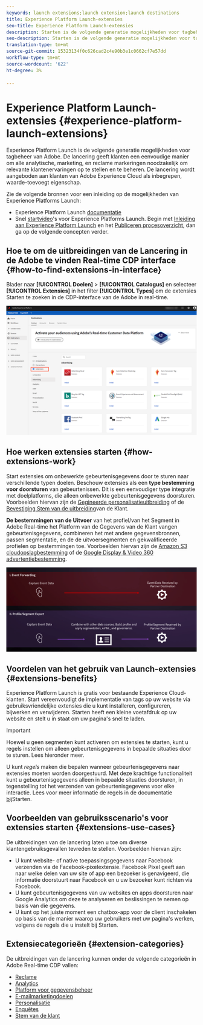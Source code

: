 ```yaml
---
keywords: launch extensions;launch extension;launch destinations
title: Experience Platform Launch-extensies
seo-title: Experience Platform Launch-extensies
description: Starten is de volgende generatie mogelijkheden voor tagbeheer van Adobe. De lancering geeft klanten een eenvoudige manier om alle analytische, marketing, en reclame markeringen noodzakelijk om relevante klantenervaringen op te stellen en te beheren.
seo-description: Starten is de volgende generatie mogelijkheden voor tagbeheer van Adobe. De lancering geeft klanten een eenvoudige manier om alle analytische, marketing, en reclame markeringen noodzakelijk om relevante klantenervaringen op te stellen en te beheren.
translation-type: tm+mt
source-git-commit: 15323134f0c626cad2c4e90b3e1c0662cf7e57dd
workflow-type: tm+mt
source-wordcount: '622'
ht-degree: 3%

---
```



# Experience Platform Launch-extensies {#experience-platform-launch-extensions}

Experience Platform Launch is de volgende generatie mogelijkheden voor tagbeheer van Adobe. De lancering geeft klanten een eenvoudige manier om alle analytische, marketing, en reclame markeringen noodzakelijk om relevante klantenervaringen op te stellen en te beheren. De lancering wordt aangeboden aan klanten van Adobe Experience Cloud als inbegrepen, waarde-toevoegt eigenschap.

Zie de volgende bronnen voor een inleiding op de mogelijkheden van Experience Platforms Launch:
* Experience Platform Launch [documentatie](https://docs.adobe.com/content/help/en/launch/using/overview.html)
* Snel [startvideo](https://docs.adobe.com/content/help/en/launch/using/intro/get-started/videos.html)&#39;s voor Experience Platforms Launch. Begin met [Inleiding aan Experience Platform Launch](https://www.youtube.com/embed/rwqqkG1SERU) en het [Publiceren procesoverzicht](https://helpx.adobe.com/analytics/how-to/adobe-launch-publishing-process.html), dan ga op de volgende concepten verder.

## Hoe te om de uitbreidingen van de Lancering in de Adobe te vinden Real-time CDP interface {#how-to-find-extensions-in-interface}

Blader naar **[!UICONTROL Doelen]** > **[!UICONTROL Catalogus]** en selecteer **[!UICONTROL Extensies]** in het filter **[!UICONTROL Types]** om de extensies Starten te zoeken in de CDP-interface van de Adobe in real-time.

![Extensies, filter in de interface](/help/rtcdp/destinations/assets/extensions-filter.png)

## Hoe werken extensies starten {#how-extensions-work}

Start extensies om onbewerkte gebeurtenisgegevens door te sturen naar verschillende typen doelen. Beschouw extensies als een **type bestemming voor doorsturen** van gebeurtenissen. Dit is een eenvoudiger type integratie met doelplatforms, die alleen onbewerkte gebeurtenisgegevens doorsturen. Voorbeelden hiervan zijn de [Gegineerde personalisatieuitbreiding](/help/rtcdp/destinations/gainsight-extension.md) of de [Bevestiging Stem van de uitbreiding](/help/rtcdp/destinations/confirmit-digital-feedback-extension.md)van de Klant.

**De bestemmingen van de Uitvoer** van het profiel/van het Segment in Adobe Real-time het Platform van de Gegevens van de Klant vangen gebeurtenisgegevens, combineren het met andere gegevensbronnen, passen segmentatie, en de de uitvoersegmenten en gekwalificeerde profielen op bestemmingen toe. Voorbeelden hiervan zijn de [Amazon S3 cloudopslagbestemming](/help/rtcdp/destinations/amazon-s3-destination.md) of de [Google Display &amp; Video 360 advertentiebestemming](/help/rtcdp/destinations/google-dv360-destination.md).

![Extensies van Experience Platforms Launch vergeleken met andere bestemmingen](/help/rtcdp/destinations/assets/launch-and-other-destinations.png)

## Voordelen van het gebruik van Launch-extensies {#extensions-benefits}

Experience Platform Launch is gratis voor bestaande Experience Cloud-klanten. Start vereenvoudigt de implementatie van tags op uw website via gebruiksvriendelijke extensies die u kunt installeren, configureren, bijwerken en verwijderen. Starten heeft een kleine voetafdruk op uw website en stelt u in staat om uw pagina&#39;s snel te laden.

>[!IMPORTANT]
>
>Hoewel u geen segmenten kunt activeren om extensies te starten, kunt u regels instellen om alleen gebeurtenisgegevens in bepaalde situaties door te sturen. Lees hieronder meer.

U kunt *regels* maken die bepalen wanneer gebeurtenisgegevens naar extensies moeten worden doorgestuurd. Met deze krachtige functionaliteit kunt u gebeurtenisgegevens alleen in bepaalde situaties doorsturen, in tegenstelling tot het verzenden van gebeurtenisgegevens voor elke interactie. Lees voor meer informatie de regels in de documentatie [bij](https://docs.adobe.com/help/en/launch/using/reference/manage-resources/rules.html)Starten.

## Voorbeelden van gebruiksscenario&#39;s voor extensies starten {#extensions-use-cases}

De uitbreidingen van de lancering laten u toe om diverse klantengebruiksgevallen tevreden te stellen. Voorbeelden hiervan zijn:

* U kunt website- of native toepassingsgegevens naar Facebook verzenden via de Facebook-pixelextensie. Facebook Pixel geeft aan naar welke delen van uw site of app een bezoeker is genavigeerd, die informatie doorstuurt naar Facebook en u uw bezoeker kunt richten via Facebook.
* U kunt gebeurtenisgegevens van uw websites en apps doorsturen naar Google Analytics om deze te analyseren en beslissingen te nemen op basis van die gegevens.
* U kunt op het juiste moment een chatbox-app voor de client inschakelen op basis van de manier waarop uw gebruikers met uw pagina&#39;s werken, volgens de regels die u instelt bij Starten.


## Extensiecategorieën {#extension-categories}

De uitbreidingen van de lancering kunnen onder de volgende categorieën in Adobe Real-time CDP vallen:

* [Reclame](/help/rtcdp/destinations/advertising-destinations.md)
* [Analytics](/help/rtcdp/destinations/analytics-destinations.md) 
* [Platform voor gegevensbeheer](/help/rtcdp/destinations/dmp-destinations.md)
* [E-mailmarketingdoelen](/help/rtcdp/destinations/email-marketing-destinations.md)
* [Personalisatie](/help/rtcdp/destinations/personalization-destinations.md)
* [Enquêtes](/help/rtcdp/destinations/survey-destinations.md)
* [Stem van de klant](/help/rtcdp/destinations/voice-of-customer-destinations.md)
